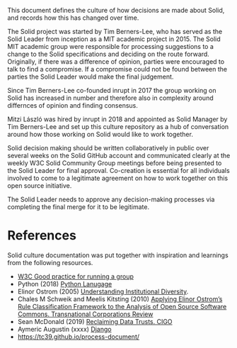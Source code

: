 This document defines the culture of how decisions are made about Solid, and records how this has changed over time. 

The Solid project was started by Tim Berners-Lee, who has served as the Solid Leader from inception as a MIT academic project in 2015. The Solid MIT academic group were responsible for processing suggestions to a change to the Solid specifications and deciding on the route forward. Originally, if there was a difference of opinion, parties were encouraged to talk to find a compromise. If a compromise could not be found between the parties the Solid Leader would make the final judgement.

Since Tim Berners-Lee co-founded inrupt in 2017 the group working on Solid has increased in number and therefore also in complexity around differnces of opinion and finding consensus. 

Mitzi László was hired by inrupt in 2018 and appointed as Solid Manager by Tim Berners-Lee and set up this culture repository as a hub of conversation around how those working on Solid would like to work together.  

Solid decision making should be written collaboratively in public over several weeks on the Solid GitHub account and communicated clearly at the weekly W3C Solid Community Group meetings before being presented to the Solid Leader for final approval. Co-creation is essential for all individuals involved to come to a legitimate agreement on how to work together on this open source initiative. 

The Solid Leader needs to approve any decision-making processes via completing the final merge for it to be legitimate.

# References

Solid culture documentation was put together with inspiration and learnings from the following resources.

* [W3C Good practice for running a group](https://www.w3.org/community/about/good-practice-for-running-a-group/)
* Python (2018) [Python Lanugage](https://www.python.org/dev/peps/pep-0013/)
* Elinor Ostrom (2005) [Understanding Institutional Diversity](https://www.wtf.tw/ref/ostrom_2005.pdf).
* Chales M Schweik and Meelis Kitsting (2010) [Applying Elinor Ostrom’s Rule Classification Framework to the Analysis of Open Source Software Commons. Transnational Corporations Review](http://www.tnc-online.net/pic/2010032809124697.pdf)
* Sean McDonald (2019) [Reclaiming Data Trusts. CIGO](https://www.cigionline.org/articles/reclaiming-data-trusts)
* Aymeric Augustin (xxxx) [Django](https://docs.djangoproject.com/en/dev/internals/organization/)
* https://tc39.github.io/process-document/
